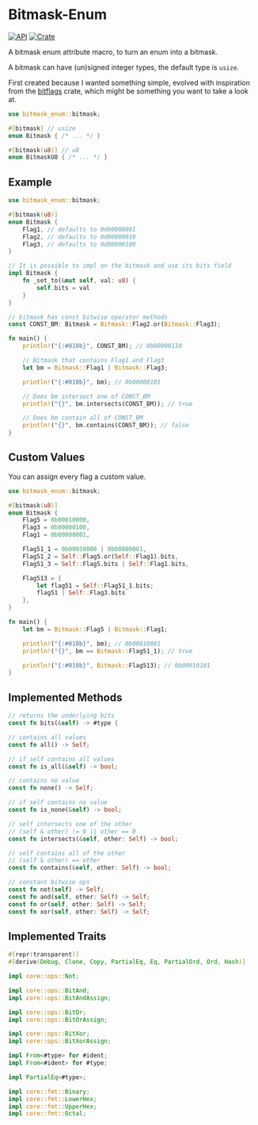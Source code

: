 # Bitmask-Enum

[![API](https://docs.rs/bitmask-enum/badge.svg)](https://docs.rs/bitmask-enum) [![Crate](https://img.shields.io/crates/v/bitmask-enum.svg)](https://crates.io/crates/bitmask-enum)

A bitmask enum attribute macro, to turn an enum into a bitmask.

A bitmask can have (un)signed integer types, the default type is `usize`.

First created because I wanted something simple, evolved with inspiration from
the [bitflags](https://crates.io/crates/bitflags) crate, which might be something
you want to take a look at.

```rust
use bitmask_enum::bitmask;

#[bitmask] // usize
enum Bitmask { /* ... */ }

#[bitmask(u8)] // u8
enum BitmaskU8 { /* ... */ }
```

## Example

```rust
use bitmask_enum::bitmask;

#[bitmask(u8)]
enum Bitmask {
    Flag1, // defaults to 0d00000001
    Flag2, // defaults to 0d00000010
    Flag3, // defaults to 0d00000100
}

// It is possible to impl on the bitmask and use its bits field
impl Bitmask {
    fn _set_to(&mut self, val: u8) {
        self.bits = val
    }
}

// bitmask has const bitwise operator methods
const CONST_BM: Bitmask = Bitmask::Flag2.or(Bitmask::Flag3);

fn main() {
    println!("{:#010b}", CONST_BM); // 0b00000110

    // Bitmask that contains Flag1 and Flag3
    let bm = Bitmask::Flag1 | Bitmask::Flag3;

    println!("{:#010b}", bm); // 0b00000101

    // Does bm intersect one of CONST_BM
    println!("{}", bm.intersects(CONST_BM)); // true

    // Does bm contain all of CONST_BM
    println!("{}", bm.contains(CONST_BM)); // false
}
```

## Custom Values

You can assign every flag a custom value.

```rust
use bitmask_enum::bitmask;

#[bitmask(u8)]
enum Bitmask {
    Flag5 = 0b00010000,
    Flag3 = 0b00000100,
    Flag1 = 0b00000001,

    Flag51_1 = 0b00010000 | 0b00000001,
    Flag51_2 = Self::Flag5.or(Self::Flag1).bits,
    Flag51_3 = Self::Flag5.bits | Self::Flag1.bits,

    Flag513 = {
        let flag51 = Self::Flag51_1.bits;
        flag51 | Self::Flag3.bits
    },
}

fn main() {
    let bm = Bitmask::Flag5 | Bitmask::Flag1;

    println!("{:#010b}", bm); // 0b00010001
    println!("{}", bm == Bitmask::Flag51_1); // true

    println!("{:#010b}", Bitmask::Flag513); // 0b00010101
}
```

## Implemented Methods
```rust
// returns the underlying bits
const fn bits(&self) -> #type {

// contains all values
const fn all() -> Self;

// if self contains all values
const fn is_all(&self) -> bool;

// contains no value
const fn none() -> Self;

// if self contains no value
const fn is_none(&self) -> bool;

// self intersects one of the other
// (self & other) != 0 || other == 0
const fn intersects(&self, other: Self) -> bool;

// self contains all of the other
// (self & other) == other
const fn contains(&self, other: Self) -> bool;

// constant bitwise ops
const fn not(self) -> Self;
const fn and(self, other: Self) -> Self;
const fn or(self, other: Self) -> Self;
const fn xor(self, other: Self) -> Self;
```

## Implemented Traits
```rust
#[repr(transparent)]
#[derive(Debug, Clone, Copy, PartialEq, Eq, PartialOrd, Ord, Hash)]

impl core::ops::Not;

impl core::ops::BitAnd;
impl core::ops::BitAndAssign;

impl core::ops::BitOr;
impl core::ops::BitOrAssign;

impl core::ops::BitXor;
impl core::ops::BitXorAssign;

impl From<#type> for #ident;
impl From<#ident> for #type;

impl PartialEq<#type>;

impl core::fmt::Binary;
impl core::fmt::LowerHex;
impl core::fmt::UpperHex;
impl core::fmt::Octal;
```
